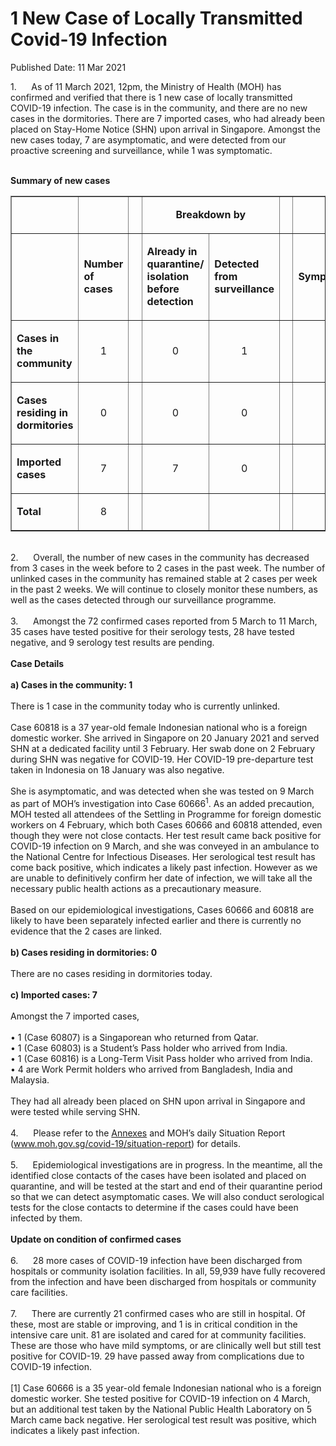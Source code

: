 <html>
    <meta http-equiv="Content-Type" content="text/html; charset=utf-8"/>
    <meta charset="utf-8"/>
    <title>1 New Case of Locally Transmitted Covid-19 Infection</title>
    <body><h1>1 New Case of Locally Transmitted Covid-19 Infection</h1>
    <p>Published Date: 11 Mar 2021</p> 1.&nbsp; &nbsp; &nbsp; As of 11 March 2021, 12pm, the Ministry of Health (MOH) has confirmed and verified that there is 1 new case of locally transmitted COVID-19 infection. The case is in the community, and there are no new cases in the dormitories. There are 7 imported cases, who had already been placed on Stay-Home Notice (SHN) upon arrival in Singapore. Amongst the new cases today, 7 are asymptomatic, and were detected from our proactive screening and surveillance, while 1 was symptomatic.&nbsp;<br><br><p><strong>Summary of new cases</strong></p><table border="1" cellspacing="0" cellpadding="0" width="605"><tbody><tr><td width="129"><p align="right">&nbsp;</p></td><td width="60"><p>&nbsp;</p></td><td width="16" valign="top"><p>&nbsp;</p></td><td width="192" colspan="2"><p align="center"><strong>Breakdown by</strong></p></td><td width="16" valign="top"><p>&nbsp;</p></td><td width="192" colspan="2"><p align="center"><strong>Breakdown by</strong></p></td></tr><tr><td width="129"><p align="right">&nbsp;</p></td><td width="60"><p><strong>Number of cases</strong></p></td><td width="16" valign="top"><p>&nbsp;</p></td><td width="96"><p><strong>Already in quarantine/ isolation before detection</strong></p></td><td width="96"><p><strong>Detected from surveillance</strong></p></td><td width="16" valign="top"><p>&nbsp;</p></td><td width="96"><p><strong>Symptomatic</strong></p></td><td width="96"><p><strong>Asymptomatic</strong></p></td></tr><tr><td width="129"><p><strong>Cases in the community</strong></p></td><td width="60"><p align="center">1</p></td><td width="16" valign="top"><p align="center">&nbsp;</p></td><td width="96"><p align="center">0</p></td><td width="96"><p align="center">1</p></td><td width="16" valign="top"><p align="center">&nbsp;</p></td><td width="96"><p align="center">0</p></td><td width="96"><p align="center">1</p></td></tr><tr><td width="129"><p><strong>Cases residing in dormitories</strong></p></td><td width="60"><p align="center">0</p></td><td width="16" valign="top"><p align="center">&nbsp;</p></td><td width="96"><p align="center">0</p></td><td width="96"><p align="center">0</p></td><td width="16" valign="top"><p align="center">&nbsp;</p></td><td width="96"><p align="center">0</p></td><td width="96"><p align="center">0</p></td></tr><tr><td width="129"><p><strong>Imported cases</strong></p></td><td width="60"><p align="center">7</p></td><td width="16" valign="top"><p align="center">&nbsp;</p></td><td width="96"><p align="center">7</p></td><td width="96"><p align="center">0</p></td><td width="16" valign="top"><p align="center">&nbsp;</p></td><td width="96"><p align="center">1</p></td><td width="96"><p align="center">6</p></td></tr><tr><td width="129"><p><strong>Total</strong></p></td><td width="60"><p align="center">8</p></td><td width="16" valign="top"><p align="center">&nbsp;</p></td><td width="96"><p align="center">&nbsp;</p></td><td width="96"><p align="center">&nbsp;</p></td><td width="16" valign="top"><p align="center">&nbsp;</p></td><td width="96"><p align="center">&nbsp;</p></td><td width="96"><p align="center">&nbsp;</p></td></tr></tbody></table><br>2.&nbsp; &nbsp; &nbsp; Overall, the number of new cases in the community has decreased from 3 cases in the week before to 2 cases in the past week. The number of unlinked cases in the community has remained stable at 2 cases per week in the past 2 weeks. We will continue to closely monitor these numbers, as well as the cases detected through our surveillance programme.<br><br>3.&nbsp; &nbsp; &nbsp; Amongst the 72 confirmed cases reported from 5 March to 11 March, 35 cases have tested positive for their serology tests, 28 have tested negative, and 9 serology test results are pending.<br><br><strong>Case Details<br><br>a) Cases in the community: 1</strong><br><br>There is 1 case in the community today who is currently unlinked.&nbsp;<br><br>Case 60818 is a 37 year-old female Indonesian national who is a foreign domestic worker. She arrived in Singapore on 20 January 2021 and served SHN at a dedicated facility until 3 February. Her swab done on 2 February during SHN was negative for COVID-19. Her COVID-19 pre-departure test taken in Indonesia on 18 January was also negative.&nbsp;<br><br>She is asymptomatic, and was detected when she was tested on 9 March as part of MOH’s investigation into Case 60666<sup>1</sup>. As an added precaution, MOH tested all attendees of the Settling in Programme for foreign domestic workers on 4 February, which both Cases 60666 and 60818 attended, even though they were not close contacts. Her test result came back positive for COVID-19 infection on 9 March, and she was conveyed in an ambulance to the National Centre for Infectious Diseases. Her serological test result has come back positive, which indicates a likely past infection. However as we are unable to definitively confirm her date of infection, we will take all the necessary public health actions as a precautionary measure.<br><br>Based on our epidemiological investigations, Cases 60666 and 60818 are likely to have been separately infected earlier and there is currently no evidence that the 2 cases are linked.&nbsp;<br><br><strong>b) Cases residing in dormitories: 0</strong><br><br>There are no cases residing in dormitories today.&nbsp;<br><br><strong>c) Imported cases: 7</strong><br><br>Amongst the 7 imported cases,&nbsp;<br><br>• 1 (Case 60807) is a Singaporean who returned from Qatar.<br>• 1 (Case 60803) is a Student’s Pass holder who arrived from India.<br>• 1 (Case 60816) is a Long-Term Visit Pass holder who arrived from India.<br>• 4 are Work Permit holders who arrived from Bangladesh, India and Malaysia.<br><br>They had all already been placed on SHN upon arrival in Singapore and were tested while serving SHN.&nbsp;<br><br>4.&nbsp; &nbsp; &nbsp; Please refer to the <a href="/docs/librariesprovider5/pressroom/press-releases/annexes---11-mar-2021.pdf?sfvrsn=6a36ba6c_2" title="Annexes">Annexes</a>&nbsp;and MOH’s daily Situation Report (<a href="https://www.moh.gov.sg/covid-19/situation-report" title="" class="" target="">www.moh.gov.sg/covid-19/situation-report</a>) for details.&nbsp;<br><br>5.&nbsp; &nbsp; &nbsp; Epidemiological investigations are in progress. In the meantime, all the identified close contacts of the cases have been isolated and placed on quarantine, and will be tested at the start and end of their quarantine period so that we can detect asymptomatic cases. We will also conduct serological tests for the close contacts to determine if the cases could have been infected by them.<br><br><strong>Update on condition of confirmed cases</strong><br><br>6.&nbsp; &nbsp; &nbsp; 28 more cases of COVID-19 infection have been discharged from hospitals or community isolation facilities. In all, 59,939 have fully recovered from the infection and have been discharged from hospitals or community care facilities.&nbsp;<br><br>7.&nbsp; &nbsp; &nbsp; There are currently 21 confirmed cases who are still in hospital. Of these, most are stable or improving, and 1 is in critical condition in the intensive care unit. 81 are isolated and cared for at community facilities. These are those who have mild symptoms, or are clinically well but still test positive for COVID-19. 29 have passed away from complications due to COVID-19 infection.<br><br>[1]&nbsp;Case 60666 is a 35 year-old female Indonesian national who is a foreign domestic worker. She tested positive for COVID-19 infection on 4 March, but an additional test taken by the National Public Health Laboratory on 5 March came back negative. Her serological test result was positive, which indicates a likely past infection.<br></body>
</html>